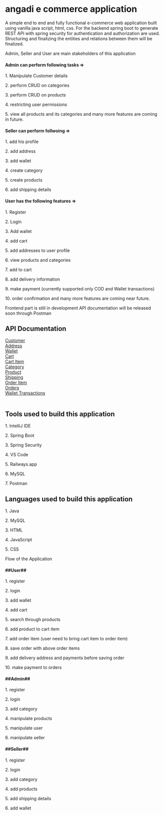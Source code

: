 # angadi e commerce application
A simple end to end and fully functional e-commerce web application built using vanilla java script, html, css. For the backend spring boot to generate REST API with spring security for authentication and authorization are used.
Structuring and finalizing the entities and relations between them will be finalized.

Admin, Seller and User are main stakeholders of this application

<h4>Admin can perform following tasks =></h4>
<p>1. Manipulate Customer details</p>
<p>2. perform CRUD on categories</p>
<p>3. perform CRUD on products</p>
<p>4. restricting user permissions</p>
<p>5. view all products and its categories and many more features are coming in future.</p>

<h4>Seller can perform follwoing =></h4>
<p>1. add his profile</p>
<p>2. add address</p>
<p>3. add wallet</p>
<p>4. create category</p>
<p>5. create products</p>
<p>6. add shipping details</p>

<h4>User has the following features =></h4>
<p>1. Register</p>
<p>2. Login</p>
<p>3. Add wallet</p>
<p>4. add cart</p>
<p>5. add addresses to user profile</p>
<p>6. view products and categories</p>
<p>7. add to cart</p>
<p>8. add delivery information</p>
<p>9. make payment (currently supported only COD and Wallet transactions)</p>
<p>10. order confirmation and many more features are coming near future.</p>

Frontend part is still in development
API documentation will be released soon through Postman

<h2>API Documentation</h2>
<div><a href="https://documenter.getpostman.com/view/24839819/2s93CLtZhX" target="_blank">Customer<a/></div>
<div><a href="https://documenter.getpostman.com/view/24839819/2s93CNNYkb" target="_blank">Address<a/></div>
<div><a href="https://documenter.getpostman.com/view/24839819/2s93CNNYke" target="_blank">Wallet<a/></div>
<div><a href="https://documenter.getpostman.com/view/24839819/2s93CNNYkf" target="_blank">Cart<a/></div>
<div><a href="https://documenter.getpostman.com/view/24839819/2s93CNNYkg" target="_blank">Cart Item<a/></div>
<div><a href="https://documenter.getpostman.com/view/24839819/2s93CNNYpy" target="_blank">Category<a/></div>
<div><a href="https://documenter.getpostman.com/view/24839819/2s93CNNYpw" target="_blank">Product<a/></div>
<div><a href="https://documenter.getpostman.com/view/24839819/2s93CNNYq5" target="_blank">Shipping<a/></div>
<div><a href="https://documenter.getpostman.com/view/24839819/2s93CNNYpz" target="_blank">Order Item<a/></div>
<div><a href="https://documenter.getpostman.com/view/24839819/2s93CNNYq2" target="_blank">Orders<a/></div>
<div><a href="https://documenter.getpostman.com/view/24839819/2s93CNNYq4" target="_blank">Wallet Transactions<a/></div>
<br>

<h2>Tools used to build this application</h2>
<p>1. IntelliJ IDE</p>
<p>2. Spring Boot</p>
<p>3. Spring Security</p>
<p>4. VS Code</p>
<p>5. Railways.app</p>
<p>6. MySQL</p>
<p>7. Postman</p>

<h2>Languages used to build this application</h2>
<p>1. Java</p>
<p>2. MySQL</p>
<p>3. HTML</p>
<p>4. JavaScript</p>
<p>5. CSS</p>

</h2>Flow of the Application</h2>

<h4>##User##</h4>
<p>1. register</p>
<p>2. login</p>
<p>3. add wallet</p>
<p>4. add cart</p>
<p>5. search through products</p>
<p>6. add product to cart item</p>
<p>7. add order item (user need to bring cart item to order item)</p>
<p>8. save order with above order items</p>
<p>9. add delivery address and payments before saving order</p>
<p>10. make payment to orders</p>

<h4>##Admin##</h4>
<p>1. register</p>
<p>2. login</p>
<p>3. add category</p>
<p>4. manipulate products</p>
<p>5. manipulate user</p>
<p>6. manipulate seller</p>

<h4>##Seller##</h4>
<p>1. register</p>
<p>2. login</p>
<p>3. add category</p>
<p>4. add products</p>
<p>5. add shipping details</p>
<p>6. add wallet</p>
